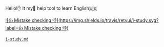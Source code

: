 Hello!✋
It my👶 help tool to learn English:us:

[![👍 Mistake checking 👎](https://img.shields.io/travis/retyui/i-study.svg?label=👍 Mistake checking 👎)](https://travis-ci.org/retyui/i-study)

[`i-study.md`](https://github.com/retyui/i-study/blob/master/i-study.md)